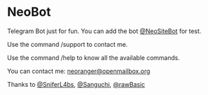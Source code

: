 NeoBot
=========

Telegram Bot just for fun. You can add the bot [@NeoSiteBot](https://t.me/rootadminbot "NeoSiteBot") for test.

Use the command /support to contact me.

Use the command /help to know all the available commands.

You can contact me: neoranger@openmailbox.org

Thanks to [@SniferL4bs](https://t.me/sniferl4bs "sniferl4bs"), [@Sanguchi](https://t.me/Sanguchi "Sanguchi"), [@rawBasic](https://t.me/rawBasic "rawBasic")
